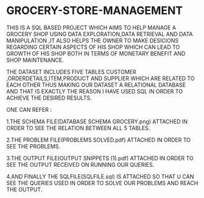 # GROCERY-STORE-MANAGEMENT




 THIS IS A SQL BASED PROJECT WHICH AIMS TO HELP MANAGE A GROCERY SHOP USING DATA EXPLORATION,DATA RETRIEVAL AND DATA MANIPULATION ,IT ALSO HELPS THE OWNER TO MAKE DESICIONS REGARDING CERTAIN ASPECTS OF HIS SHOP WHICH CAN LEAD TO GROWTH OF HIS SHOP BOTH IN TERMS OF MONETARY BENEFIT AND  SHOP MAINTENANCE.
 
 
 THE DATASET INCLUDES FIVE TABLES CUSTOMER ,ORDERDETAILS,ITEM,PRODUCT AND SUPPLIER WHICH ARE RELATED TO EACH OTHER THUS MAKING OUR DATASET A RELATIONAL DATABASE AND THAT IS EXACTLY THE REASON I HAVE USED SQL IN ORDER TO ACHIEVE THE DESIRED RESULTS.
 
 ONE CAN REFER :
 
1.THE SCHEMA FILE(DATABASE SCHEMA GROCERY.png) ATTACHED IN ORDER TO SEE THE RELATION BETWEEN ALL 5 TABLES.

2.THE PROBLEM FILE(PROBLEMS SOLVED.pdf) ATTACHED IN ORDER TO SEE THE PROBLEMS.

3.THE OUTPUT FILE(OUTPUT SNIPPETS (1).pdf) ATTACHED IN ORDER TO SEE THE OUTPUT RECEIVED ON RUNNING OUR QUERIES.

4.AND FINALLY THE SQLFILE(SQLFILE.sql) IS ATTACHED SO THAT U CAN SEE THE QUERIES USED IN ORDER TO SOLVE OUR PROBLEMS AND REACH THE OUTPUT.
 ‍
  
  
